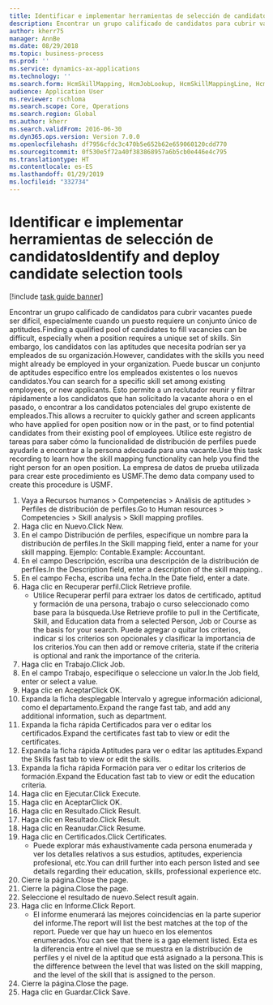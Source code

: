 ```yaml
---
title: Identificar e implementar herramientas de selección de candidatos
description: Encontrar un grupo calificado de candidatos para cubrir vacantes puede ser difícil, especialmente cuando un puesto requiere un conjunto único de aptitudes.
author: kherr75
manager: AnnBe
ms.date: 08/29/2018
ms.topic: business-process
ms.prod: ''
ms.service: dynamics-ax-applications
ms.technology: ''
ms.search.form: HcmSkillMapping, HcmJobLookup, HcmSkillMappingLine, HcmPersonCertificate, CCHTMLPrintPreview
audience: Application User
ms.reviewer: rschloma
ms.search.scope: Core, Operations
ms.search.region: Global
ms.author: kherr
ms.search.validFrom: 2016-06-30
ms.dyn365.ops.version: Version 7.0.0
ms.openlocfilehash: df7956cfdc3c470b5e652b62e659060120cdd770
ms.sourcegitcommit: 0f530e5f72a40f383868957a6b5cb0e446e4c795
ms.translationtype: HT
ms.contentlocale: es-ES
ms.lasthandoff: 01/29/2019
ms.locfileid: "332734"
---
```

# <a name="identify-and-deploy-candidate-selection-tools"></a><span data-ttu-id="d60c9-103">Identificar e implementar herramientas de selección de candidatos</span><span class="sxs-lookup"><span data-stu-id="d60c9-103">Identify and deploy candidate selection tools</span></span>

[!include [task guide banner](../../includes/task-guide-banner.md)]

<span data-ttu-id="d60c9-104">Encontrar un grupo calificado de candidatos para cubrir vacantes puede ser difícil, especialmente cuando un puesto requiere un conjunto único de aptitudes.</span><span class="sxs-lookup"><span data-stu-id="d60c9-104">Finding a qualified pool of candidates to fill vacancies can be difficult, especially when a position requires a unique set of skills.</span></span>  <span data-ttu-id="d60c9-105">Sin embargo, los candidatos con las aptitudes que necesita podrían ser ya empleados de su organización.</span><span class="sxs-lookup"><span data-stu-id="d60c9-105">However, candidates with the skills you need might already be employed in your organization.</span></span> <span data-ttu-id="d60c9-106">Puede buscar un conjunto de aptitudes específico entre los empleados existentes o los nuevos candidatos.</span><span class="sxs-lookup"><span data-stu-id="d60c9-106">You can search for a specific skill set among existing employees, or new applicants.</span></span> <span data-ttu-id="d60c9-107">Esto permite a un reclutador reunir y filtrar rápidamente a los candidatos que han solicitado la vacante ahora o en el pasado, o encontrar a los candidatos potenciales del grupo existente de empleados.</span><span class="sxs-lookup"><span data-stu-id="d60c9-107">This allows a recruiter to quickly gather and screen applicants who have applied for open position now or in the past, or to find potential candidates from their existing pool of employees.</span></span> <span data-ttu-id="d60c9-108">Utilice este registro de tareas para saber cómo la funcionalidad de distribución de perfiles puede ayudarle a encontrar a la persona adecuada para una vacante.</span><span class="sxs-lookup"><span data-stu-id="d60c9-108">Use this task recording to learn how the skill mapping functionality can help you find the right person for an open position.</span></span> <span data-ttu-id="d60c9-109">La empresa de datos de prueba utilizada para crear este procedimiento es USMF.</span><span class="sxs-lookup"><span data-stu-id="d60c9-109">The demo data company used to create this procedure is USMF.</span></span>

1. <span data-ttu-id="d60c9-110">Vaya a Recursos humanos > Competencias > Análisis de aptitudes > Perfiles de distribución de perfiles.</span><span class="sxs-lookup"><span data-stu-id="d60c9-110">Go to Human resources > Competencies > Skill analysis > Skill mapping profiles.</span></span>
2. <span data-ttu-id="d60c9-111">Haga clic en Nuevo.</span><span class="sxs-lookup"><span data-stu-id="d60c9-111">Click New.</span></span>
3. <span data-ttu-id="d60c9-112">En el campo Distribución de perfiles, especifique un nombre para la distribución de perfiles.</span><span class="sxs-lookup"><span data-stu-id="d60c9-112">In the Skill mapping field, enter a name for your skill mapping.</span></span>  <span data-ttu-id="d60c9-113">Ejemplo: Contable.</span><span class="sxs-lookup"><span data-stu-id="d60c9-113">Example: Accountant.</span></span>
4. <span data-ttu-id="d60c9-114">En el campo Descripción, escriba una descripción de la distribución de perfiles.</span><span class="sxs-lookup"><span data-stu-id="d60c9-114">In the Description field, enter a description of the skill mapping..</span></span>
5. <span data-ttu-id="d60c9-115">En el campo Fecha, escriba una fecha.</span><span class="sxs-lookup"><span data-stu-id="d60c9-115">In the Date field, enter a date.</span></span>
6. <span data-ttu-id="d60c9-116">Haga clic en Recuperar perfil.</span><span class="sxs-lookup"><span data-stu-id="d60c9-116">Click Retrieve profile.</span></span>
    * <span data-ttu-id="d60c9-117">Utilice Recuperar perfil para extraer los datos de certificado, aptitud y formación de una persona, trabajo o curso seleccionado como base para la búsqueda.</span><span class="sxs-lookup"><span data-stu-id="d60c9-117">Use Retrieve profile to pull in the Certificate, Skill, and Education data from a selected Person, Job or Course as the basis for your search.</span></span>   <span data-ttu-id="d60c9-118">Puede agregar o quitar los criterios, indicar si los criterios son opcionales y clasificar la importancia de los criterios.</span><span class="sxs-lookup"><span data-stu-id="d60c9-118">You can then add or remove criteria, state if the criteria is optional and rank the importance of the criteria.</span></span>  
7. <span data-ttu-id="d60c9-119">Haga clic en Trabajo.</span><span class="sxs-lookup"><span data-stu-id="d60c9-119">Click Job.</span></span>
8. <span data-ttu-id="d60c9-120">En el campo Trabajo, especifique o seleccione un valor.</span><span class="sxs-lookup"><span data-stu-id="d60c9-120">In the Job field, enter or select a value.</span></span>
9. <span data-ttu-id="d60c9-121">Haga clic en Aceptar</span><span class="sxs-lookup"><span data-stu-id="d60c9-121">Click OK.</span></span>
10. <span data-ttu-id="d60c9-122">Expanda la ficha desplegable Intervalo y agregue información adicional, como el departamento.</span><span class="sxs-lookup"><span data-stu-id="d60c9-122">Expand the range fast tab, and add any additional information, such as department.</span></span>
11. <span data-ttu-id="d60c9-123">Expanda la ficha rápida Certificados para ver o editar los certificados.</span><span class="sxs-lookup"><span data-stu-id="d60c9-123">Expand the certificates fast tab to view or edit the certificates.</span></span>
12. <span data-ttu-id="d60c9-124">Expanda la ficha rápida Aptitudes para ver o editar las aptitudes.</span><span class="sxs-lookup"><span data-stu-id="d60c9-124">Expand the Skills fast tab to view or edit the skills.</span></span>
13. <span data-ttu-id="d60c9-125">Expanda la ficha rápida Formación para ver o editar los criterios de formación.</span><span class="sxs-lookup"><span data-stu-id="d60c9-125">Expand the Education fast tab to view or edit the education criteria.</span></span>
14. <span data-ttu-id="d60c9-126">Haga clic en Ejecutar.</span><span class="sxs-lookup"><span data-stu-id="d60c9-126">Click Execute.</span></span>
15. <span data-ttu-id="d60c9-127">Haga clic en Aceptar</span><span class="sxs-lookup"><span data-stu-id="d60c9-127">Click OK.</span></span>
16. <span data-ttu-id="d60c9-128">Haga clic en Resultado.</span><span class="sxs-lookup"><span data-stu-id="d60c9-128">Click Result.</span></span>
17. <span data-ttu-id="d60c9-129">Haga clic en Resultado.</span><span class="sxs-lookup"><span data-stu-id="d60c9-129">Click Result.</span></span>
18. <span data-ttu-id="d60c9-130">Haga clic en Reanudar.</span><span class="sxs-lookup"><span data-stu-id="d60c9-130">Click Resume.</span></span>
19. <span data-ttu-id="d60c9-131">Haga clic en Certificados.</span><span class="sxs-lookup"><span data-stu-id="d60c9-131">Click Certificates.</span></span>
    * <span data-ttu-id="d60c9-132">Puede explorar más exhaustivamente cada persona enumerada y ver los detalles relativos a sus estudios, aptitudes, experiencia profesional, etc.</span><span class="sxs-lookup"><span data-stu-id="d60c9-132">You can drill further into each person listed and see details regarding their education, skills, professional experience etc.</span></span>  
20. <span data-ttu-id="d60c9-133">Cierre la página.</span><span class="sxs-lookup"><span data-stu-id="d60c9-133">Close the page.</span></span>
21. <span data-ttu-id="d60c9-134">Cierre la página.</span><span class="sxs-lookup"><span data-stu-id="d60c9-134">Close the page.</span></span>
22. <span data-ttu-id="d60c9-135">Seleccione el resultado de nuevo.</span><span class="sxs-lookup"><span data-stu-id="d60c9-135">Select result again.</span></span>
23. <span data-ttu-id="d60c9-136">Haga clic en Informe.</span><span class="sxs-lookup"><span data-stu-id="d60c9-136">Click Report.</span></span>
    * <span data-ttu-id="d60c9-137">El informe enumerará las mejores coincidencias en la parte superior del informe.</span><span class="sxs-lookup"><span data-stu-id="d60c9-137">The report will list the best matches at the top of the report.</span></span>  <span data-ttu-id="d60c9-138">Puede ver que hay un hueco en los elementos enumerados.</span><span class="sxs-lookup"><span data-stu-id="d60c9-138">You can see that there is a gap element listed.</span></span>  <span data-ttu-id="d60c9-139">Esta es la diferencia entre el nivel que se muestra en la distribución de perfiles y el nivel de la aptitud que está asignado a la persona.</span><span class="sxs-lookup"><span data-stu-id="d60c9-139">This is the difference between the level that was listed on the skill mapping, and the level of the skill that is assigned to the person.</span></span>  
24. <span data-ttu-id="d60c9-140">Cierre la página.</span><span class="sxs-lookup"><span data-stu-id="d60c9-140">Close the page.</span></span>
25. <span data-ttu-id="d60c9-141">Haga clic en Guardar.</span><span class="sxs-lookup"><span data-stu-id="d60c9-141">Click Save.</span></span>

